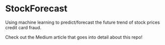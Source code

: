 # StockForecast
Using machine learning to predict/forecast the future trend of stock prices credit card fraud.


Check out the Medium article that goes into detail about this repo!
